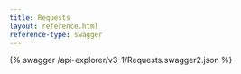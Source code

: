 ```yaml
---
title: Requests
layout: reference.html
reference-type: swagger
---
```


{% swagger /api-explorer/v3-1/Requests.swagger2.json %}
